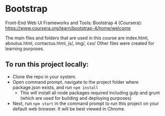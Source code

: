 # Bootstrap
Front-End Web UI Frameworks and Tools: Bootstrap 4 (Coursera):  
https://www.coursera.org/learn/bootstrap-4/home/welcome


The main files and folders that are used in this course are index.html, aboutus.html, contactus.html, js/, img/, css/
Other files were created for learning purposes.

## To run this project locally:

- Clone the repo in your system.
- Open command prompt, navigate to the project folder where package.json exists, and run `npm install`
  - This will install all node packages required including gulp and grunt (which are used for building and deploying purposes)
- Next, run `npm start` in the command prompt to run this project on your default web browser. It will be best viewed in Chrome.
